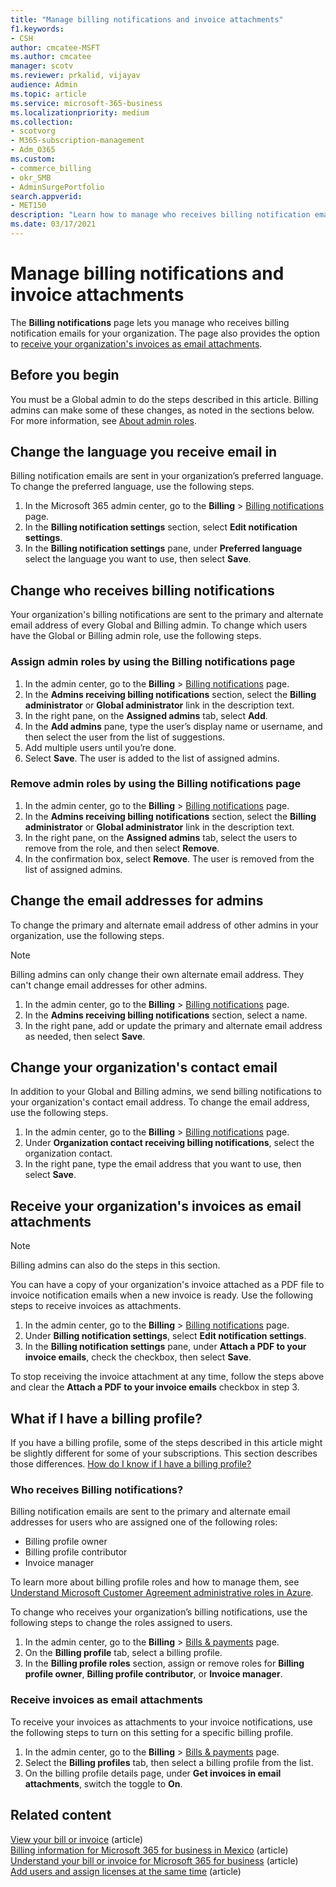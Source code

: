 ```yaml
---
title: "Manage billing notifications and invoice attachments"
f1.keywords:
- CSH
author: cmcatee-MSFT
ms.author: cmcatee
manager: scotv
ms.reviewer: prkalid, vijayav
audience: Admin
ms.topic: article
ms.service: microsoft-365-business
ms.localizationpriority: medium
ms.collection: 
- scotvorg
- M365-subscription-management
- Adm_O365
ms.custom:
- commerce_billing
- okr_SMB
- AdminSurgePortfolio
search.appverid:
- MET150
description: "Learn how to manage who receives billing notification emails and invoice attachments."
ms.date: 03/17/2021
---
```


# Manage billing notifications and invoice attachments

The **Billing notifications** page lets you manage who receives billing notification emails for your organization. The page also provides the option to [receive your organization's invoices as email attachments](#receive-your-organizations-invoices-as-email-attachments).

## Before you begin

You must be a Global admin to do the steps described in this article. Billing admins can make some of these changes, as noted in the sections below. For more information, see [About admin roles](../../admin/add-users/about-admin-roles.md).

## Change the language you receive email in

Billing notification emails are sent in your organization’s preferred language. To change the preferred language, use the following steps.

1. In the Microsoft 365 admin center, go to the **Billing** > <a href="https://go.microsoft.com/fwlink/p/?linkid=853212" target="_blank">Billing notifications</a> page.
2. In the **Billing notification settings** section, select **Edit notification settings**.
3. In the **Billing notification settings** pane, under **Preferred language** select the language you want to use, then select **Save**.

## Change who receives billing notifications

Your organization's billing notifications are sent to the primary and alternate email address of every Global and Billing admin. To change which users have the Global or Billing admin role, use the following steps.

### Assign admin roles by using the Billing notifications page

1. In the admin center, go to the **Billing** > <a href="https://go.microsoft.com/fwlink/p/?linkid=853212" target="_blank">Billing notifications</a> page.
2. In the **Admins receiving billing notifications** section, select the **Billing administrator** or **Global administrator** link in the description text.
3. In the right pane, on the **Assigned admins** tab, select **Add**.
4. In the **Add admins** pane, type the user’s display name or username, and then select the user from the list of suggestions.
5. Add multiple users until you’re done.
6. Select **Save**. The user is added to the list of assigned admins.

### Remove admin roles by using the Billing notifications page

1. In the admin center, go to the **Billing** > <a href="https://go.microsoft.com/fwlink/p/?linkid=853212" target="_blank">Billing notifications</a> page.
2. In the **Admins receiving billing notifications** section, select the **Billing administrator** or **Global administrator** link in the description text.
3. In the right pane, on the **Assigned admins** tab, select the users to remove from the role, and then select **Remove**.
4. In the confirmation box, select **Remove**. The user is removed from the list of assigned admins.

## Change the email addresses for admins

To change the primary and alternate email address of other admins in your organization, use the following steps.

> [!NOTE]
> Billing admins can only change their own alternate email address. They can't change email addresses for other admins.

1. In the admin center, go to the **Billing** > <a href="https://go.microsoft.com/fwlink/p/?linkid=853212" target="_blank">Billing notifications</a> page.
2. In the **Admins receiving billing notifications** section, select a name.
3. In the right pane, add or update the primary and alternate email address as needed, then select **Save**.

## Change your organization's contact email

In addition to your Global and Billing admins, we send billing notifications to your organization's contact email address. To change the email address, use the following steps.

1. In the admin center, go to the **Billing** > <a href="https://go.microsoft.com/fwlink/p/?linkid=853212" target="_blank">Billing notifications</a> page.
2. Under **Organization contact receiving billing notifications**, select the organization contact.
3. In the right pane, type the email address that you want to use, then select **Save**.

## Receive your organization's invoices as email attachments

> [!NOTE]
> Billing admins can also do the steps in this section.

You can have a copy of your organization's invoice attached as a PDF file to invoice notification emails when a new invoice is ready. Use the following steps to receive invoices as attachments.

1. In the admin center, go to the **Billing** > <a href="https://go.microsoft.com/fwlink/p/?linkid=853212" target="_blank">Billing notifications</a> page.
2. Under **Billing notification settings**, select **Edit notification settings**.
3. In the **Billing notification settings** pane, under **Attach a PDF to your invoice emails**, check the checkbox, then select **Save**.

To stop receiving the invoice attachment at any time, follow the steps above and clear the **Attach a PDF to your invoice  emails** checkbox in step 3.

## What if I have a billing profile?

If you have a billing profile, some of the steps described in this article might be slightly different for some of your subscriptions. This section describes those differences. [How do I know if I have a billing profile?](manage-billing-profiles.md)

### Who receives Billing notifications?

Billing notification emails are sent to the primary and alternate email addresses for users who are assigned one of the following roles:

- Billing profile owner
- Billing profile contributor
- Invoice manager

To learn more about billing profile roles and how to manage them, see [Understand Microsoft Customer Agreement administrative roles in Azure](/azure/cost-management-billing/manage/understand-mca-roles).

To change who receives your organization’s billing notifications, use the following steps to change the roles assigned to users.

1. In the admin center, go to the **Billing** > <a href="https://go.microsoft.com/fwlink/p/?linkid=2102895" target="_blank">Bills & payments</a> page.
2. On the **Billing profile** tab, select a billing profile.
3. In the **Billing profile roles** section, assign or remove roles for **Billing profile owner**, **Billing profile contributor**, or **Invoice manager**.

### Receive invoices as email attachments

To receive your invoices as attachments to your invoice notifications, use the following steps to turn on this setting for a specific billing profile.

1. In the admin center, go to the **Billing** > <a href="https://go.microsoft.com/fwlink/p/?linkid=2102895" target="_blank">Bills & payments</a> page.
2. Select the **Billing profiles** tab, then select a billing profile from the list.
3. On the billing profile details page, under **Get invoices in email attachments**, switch the toggle to **On**.

## Related content

[View your bill or invoice](view-your-bill-or-invoice.md) (article)\
[Billing information for Microsoft 365 for business in Mexico](mexico-billing-info.md) (article) \
[Understand your bill or invoice for Microsoft 365 for business](understand-your-invoice2.md) (article)\
[Add users and assign licenses at the same time](../../admin/add-users/add-users.md) (article)
